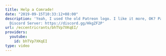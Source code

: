 ```yaml
---
title: Help a Comrade!
date: "2019-09-15T10:33:12+08:00"
description: 'Yeah, I used the old Patreon logo. I like it more, OK? Patreon: https://www.patreon.com/EccentricRants
  Discord Server: https://discord.gg/HkgZF2P'
url: /eccentricrants/bhTVp7XKqEI/
providers:
  youtube:
    id: bhTVp7XKqEI
type: video
---
```

